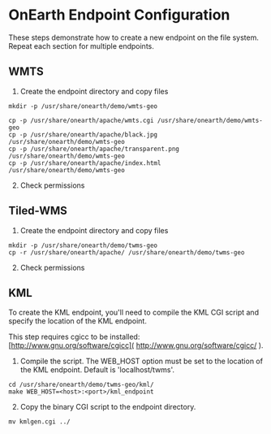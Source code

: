 # OnEarth Endpoint Configuration

These steps demonstrate how to create a new endpoint on the file system.  Repeat each section for multiple endpoints.

## WMTS

1) Create the endpoint directory and copy files

```Shell
mkdir -p /usr/share/onearth/demo/wmts-geo

cp -p /usr/share/onearth/apache/wmts.cgi /usr/share/onearth/demo/wmts-geo
cp -p /usr/share/onearth/apache/black.jpg /usr/share/onearth/demo/wmts-geo
cp -p /usr/share/onearth/apache/transparent.png /usr/share/onearth/demo/wmts-geo
cp -p /usr/share/onearth/apache/index.html /usr/share/onearth/demo/wmts-geo
```
2) Check permissions

## Tiled-WMS

1) Create the endpoint directory and copy files

```Shell
mkdir -p /usr/share/onearth/demo/twms-geo
cp -r /usr/share/onearth/apache/ /usr/share/onearth/demo/twms-geo
```

2) Check permissions

## KML

To create the KML endpoint, you'll need to compile the KML CGI script and specify the location of the KML endpoint.

This step requires cgicc to be installed: [http://www.gnu.org/software/cgicc]( http://www.gnu.org/software/cgicc/ ).

1) Compile the script. The WEB_HOST option must be set to the location of the KML endpoint. Default is 'localhost/twms'.

```
cd /usr/share/onearth/demo/twms-geo/kml/
make WEB_HOST=<host>:<port>/kml_endpoint
```

2) Copy the binary CGI script to the endpoint directory.

`mv kmlgen.cgi ../` 

